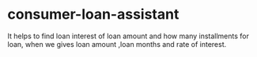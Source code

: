 # consumer-loan-assistant
It helps to find loan interest of loan amount and how many installments for loan, when we gives loan amount ,loan months and rate of interest.
